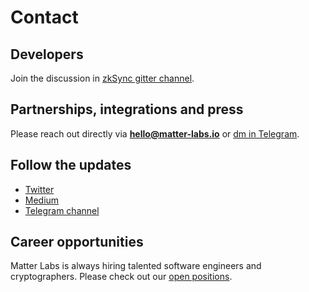 # Contact

## Developers

Join the discussion in [zkSync gitter channel](https://gitter.im/zksync/community).


## Partnerships, integrations and press

Please reach out directly via **hello@matter-labs.io** or [dm in Telegram](https://t.me/herrmit).

## Follow the updates

- [Twitter](https://twitter.com/the_matter_labs)
- [Medium](https://medium.com/matter-labs)
- [Telegram channel](https://t.me/zksync)

## Career opportunities

Matter Labs is always hiring talented software engineers and cryptographers. Please check out our [open positions](https://medium.com/matter-labs/software-engineering-jobs-at-matter-labs-c456d01b2a02).
